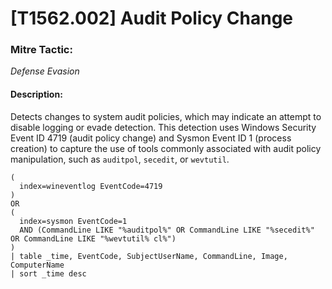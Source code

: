 # [T1562.002] Audit Policy Change

### Mitre Tactic:  
*Defense Evasion*

#### Description:  
Detects changes to system audit policies, which may indicate an attempt to disable logging or evade detection. This detection uses Windows Security Event ID 4719 (audit policy change) and Sysmon Event ID 1 (process creation) to capture the use of tools commonly associated with audit policy manipulation, such as `auditpol`, `secedit`, or `wevtutil`.

```spl
(
  index=wineventlog EventCode=4719
)
OR
(
  index=sysmon EventCode=1
  AND (CommandLine LIKE "%auditpol%" OR CommandLine LIKE "%secedit%" OR CommandLine LIKE "%wevtutil% cl%")
)
| table _time, EventCode, SubjectUserName, CommandLine, Image, ComputerName
| sort _time desc
```